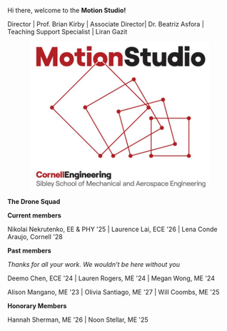 Hi there, welcome to the **Motion Studio!**

 <p></p>

Director | Prof. Brian Kirby | Associate Director| Dr. Beatriz Asfora | Teaching Support Specialist | Liran Gazit


<p align="center">
<img width="400"  alt="Motion Studio" src="https://github.com/cornellmotionstudio/QuadPopUp/blob/master/images/MSlogo.jpg">
</p> 




**The Drone Squad**

**Current members**

Nikolai Nekrutenko, EE & PHY '25 | Laurence Lai, ECE '26 | Lena Conde Araujo, Cornell '28

**Past members**

_Thanks for all your work. We wouldn’t be here without you_

Deemo Chen, ECE '24 | Lauren Rogers, ME '24 | Megan Wong, ME '24

Alison Mangano, ME '23 | Olivia Santiago, ME '27 | Will Coombs, ME '25

**Honorary Members**

Hannah Sherman, ME '26 | Noon Stellar,  ME '25


<!--

**Here are some ideas to get you started:**

🙋‍♀️ A short introduction - what is your organization all about?
🌈 Contribution guidelines - how can the community get involved?
👩‍💻 Useful resources - where can the community find your docs? Is there anything else the community should know?
🍿 Fun facts - what does your team eat for breakfast?
🧙 Remember, you can do mighty things with the power of [Markdown](https://docs.github.com/github/writing-on-github/getting-started-with-writing-and-formatting-on-github/basic-writing-and-formatting-syntax)
-->

